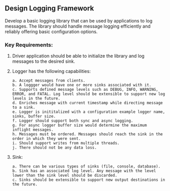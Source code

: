 ## **Design Logging Framework**

Develop a basic logging library that can be used by applications to log messages.
The library should handle message logging efficiently and reliably offering basic configuration options.

### **Key Requirements:**
1. Driver application should be able to initialize the library and log messages to the desired sink.
2. Logger has the following capabilities:
   
       a. Accept messages from clients.
       b. A loggger would have one or more sinks associated with it.
       c. Supports defined message levels such as DEBUG, INFO, WARNING, ERROR, and FATAL. Log level should be extensible to support new log levels in the future.   
       d. Enriches message with current timestamp while directing message to a sink.
       e. Logger is inititalized with a configuration example logger name, sinks, buffer size.
       f. Logger should support both sync and async logging.
       g. For async logger buffer size would determine the maximum inflight messages.
       h. Messages must be ordered. Messages should reach the sink in the order in which they were sent.
       i. Should support writes from multiple threads.
       j. There should not be any data loss.
4. Sink:

       a. There can be various types of sinks (file, console, database).
       b. Sink has an associated log level. Any message with the level lower than the sink level should be discarded.
       c. Sinks should be extensible to support new output destinations in the future.

 
